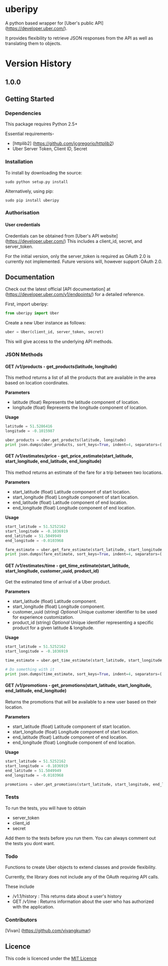 # uberipy

A python based wrapper for [Uber's public API] (https://developer.uber.com/).

It provides flexibility to retrieve JSON responses from the API as well as translating them to objects.

# Version History
## 1.0.0

## Getting Started

### Dependencies

This package requires Python 2.5+

Essential requirements-

- [httplib2] (https://github.com/jcgregorio/httplib2)
- Uber Server Token, Client ID, Secret

### Installation
To install by downloading the source:

    sudo python setup.py install

Alternatively, using pip:

    sudo pip install uberipy

### Authorisation

#### User credentials

Credentials can be obtained from [Uber's API website] (https://developer.uber.com/)
This includes a client_id, secret, and server_token.

For the initial version, only the server_token is required as OAuth 2.0 is currently not implemented.
Future versions will, however support OAuth 2.0.

## Documentation

Check out the latest official [API documentation] at (https://developer.uber.com/v1/endpoints/) for a detailed reference.

First, import uberipy:
```python
from uberipy import Uber
```

Create a new Uber instance as follows:
```python
uber = Uber(client_id, server_token, secret)
```

This will give access to the underlying API methods.

### JSON Methods

#### GET /v1/products - get_products(latitude, longitude)

This method returns a list of all the products that are available in the area based on location coordinates.

**Parameters**

- latitude (float) Represents the latitude component of location.
- longitude (float) Represents the longitude component of location.

**Usage**

```python
latitude = 51.5286416
longitude = -0.1015987

uber_products = uber.get_products(latitude, longitude)
print json.dumps(uber_products, sort_keys=True, indent=4, separators=(',', ': '))
```

#### GET /v1/estimates/price - get_price_estimate(start_latitude, start_longitude, end_latitude, end_longitude)

This method returns an estimate of the fare for a trip between two locations.

**Parameters**

- start_latitude (float) Latitude component of start location.
- start_longitude (float) Longitude component of start location.
- end_latitude (float) Latitude component of end location.
- end_longitude (float) Longitude component of end location.

**Usage**

```python
start_latitude = 51.5252162
start_longitude = -0.1036919
end_latitude = 51.5049949
end_longitude = -0.0103968

fare_estimate = uber.get_fare_estimate(start_latitude, start_longitude, end_latitude, end_longitude)
print json.dumps(fare_estimate, sort_keys=True, indent=4, separators=(',', ': '))
```

#### GET /v1/estimates/time - get_time_estimate(start_latitude, start_longitude, customer_uuid, product_id)

Get the estimated time of arrival of a Uber product.

**Parameters**

- start_latitude (float) Latitude component.
- start_longitude (float) Longitude component.
- customer_uuid (string) *Optional* Unique customer identifier to be used for experience customization.
- product_id (string) *Optional* Unique identifier representing a specific product for a given latitude & longitude.

**Usage**

```python
start_latitude = 51.5252162
start_longitude = -0.1036919

time_estimate = uber.get_time_estimate(start_latitude, start_longitude, customer_uuid=None, product_id=None)

# Do something with it
print json.dumps(time_estimate, sort_keys=True, indent=4, separators=(',', ': '))
```

#### GET /v1/promotions - get_promotions(start_latitude, start_longitude, end_latitude, end_longitude)

Returns the promotions that will be available to a new user based on their location.

**Parameters**

- start_latitude (float) Latitude component of start location.
- start_longitude (float) Longitude component of start location.
- end_latitude (float) Latitude component of end location.
- end_longitude (float) Longitude component of end location.

**Usage**

```python
start_latitude = 51.5252162
start_longitude = -0.1036919
end_latitude = 51.5049949
end_longitude = -0.0103968

promotions = uber.get_promotions(start_latitude, start_longitude, end_latitude, end_longitude)
```

### Tests

To run the tests, you will have to obtain
- server_token
- client_id
- secret
 
 Add them to the tests before you run them.
 You can always comment out the tests you dont want.

### Todo

Functions to create Uber objects to extend classes and provide flexibility.

Currently, the library does not include any of the OAuth requiring API calls.

These include
- /v1.1/history : This returns data about a user's history
- GET /v1/me : Returns information about the user who has authorized with the application.

### Contributors

[Vivan] (https://github.com/vivangkumar)

## Licence

This code is licenced under the [MIT Licence](http://opensource.org/licenses/mit-license.php)